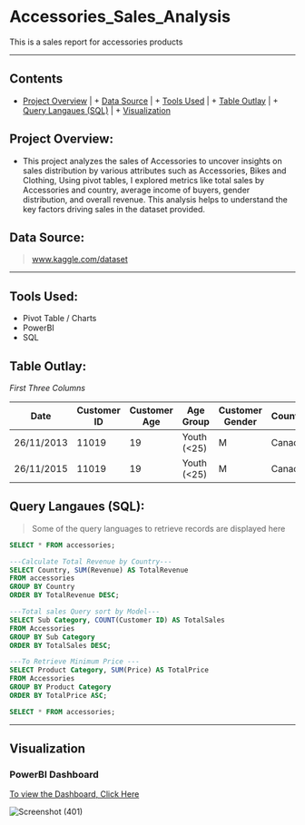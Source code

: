 # Accessories_Sales_Analysis
This is a sales report for accessories products

---
## Contents
+ [Project Overview](#Project-Overview)  | + [Data Source](#Data-Source) | + [Tools Used](#Tools-Used]) | + [Table Outlay](#Table-Outlay) | + [Query Langaues (SQL)](#Query-Langaues-(SQL)) | + [Visualization](#Visualization)


## Project Overview:
+ This project analyzes the sales of Accessories to uncover insights on sales distribution by various attributes such as Accessories, Bikes and Clothing, Using pivot tables, I explored metrics like total sales by Accessories and country, average income of buyers, gender distribution, and overall revenue. This analysis helps to understand the key factors driving sales in the dataset provided.


## Data Source: 
> www.kaggle.com/dataset

---

## Tools Used:
- Pivot Table / Charts
- PowerBI
- SQL

## Table Outlay: 
_First Three Columns_

| Date |	Customer ID	|Customer Age|	Age Group|	Customer Gender|	Country|	State	|Product Category	|Sub Category	|Product|	Frame Size|	Order Quantity|	Unit Cost	|Unit Price|	Cost|	Revenue|	Profit|
|-----|-----|-----|------|-----|-----|-----|------|-----|-----|-----|------|-----|-----|-----|------|------|
|26/11/2013|	11019|	19	|Youth (<25)|	M|	Canada|	British Columbia|	Accessories|	Bike Racks|	Hitch Rack| - 4-Bike|		8	|45	|120|	360	|950|	590|
|26/11/2015|	11019|	19|	Youth (<25)	|M	|Canada|	British Columbia|	Accessories|	Bike Racks|	Hitch Rack |- 4-Bike|		8|	45|	120	|360|	950	|590|

## Query Langaues (SQL):
> Some of the query languages to retrieve records are displayed here
```sql
SELECT * FROM accessories;
```
```sql
---Calculate Total Revenue by Country---
SELECT Country, SUM(Revenue) AS TotalRevenue
FROM accessories
GROUP BY Country
ORDER BY TotalRevenue DESC;
```

```sql
---Total sales Query sort by Model---
SELECT Sub Category, COUNT(Customer ID) AS TotalSales
FROM Accessories
GROUP BY Sub Category
ORDER BY TotalSales DESC;

```

```sql
---To Retrieve Minimum Price ---
SELECT Product Category, SUM(Price) AS TotalPrice
FROM Accessories
GROUP BY Product Category
ORDER BY TotalPrice ASC;
```
```sql
SELECT * FROM accessories;
```
---

## Visualization
### PowerBI Dashboard
[To view the Dashboard, Click Here](https://ibb.co/LzQbQYMW)


![Screenshot (401)](https://github.com/user-attachments/assets/3c015597-1a14-4ebc-b238-0f9970e7ccfa)








